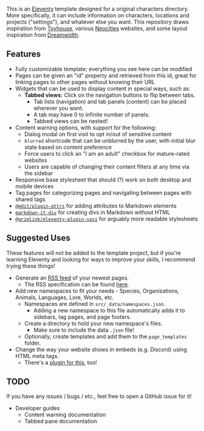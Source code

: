 This is an [Eleventy](https://www.11ty.dev/) template designed for a original characters directory. More specifically, it can include information on characters, locations and projects ("settings"), and whatever else you want. This repository draws inspiration from [Toyhouse](https://toyhou.se/), various [Neocities](https://neocities.org/) websites, and some layout inspiration from [Dreamwidth](https://www.dreamwidth.org/).

## Features

- Fully customizable template; everything you see here can be modified
- Pages can be given an "id" property and retrieved from this id, great for linking pages to other pages without knowing their URL
- Widgets that can be used to display content in special ways, such as:
  - **Tabbed views:** Click on the navigation buttons to flip between tabs.
    - Tab lists (navigation) and tab panels (content) can be placed wherever you want.
    - A tab may have 0 to infinite number of panels.
    - Tabbed views can be nested!
- Content warning options, with support for the following:
  - Dialog modal on first visit to opt in/out of sensitive content
  - `blurred` shortcode that can be unblurred by the user, with initial blur state based on content preference
  - Force users to click an "I am an adult" checkbox for mature-rated websites
  - Users are capable of changing their content filters at any time via the sidebar
- Responsive base stylesheet that should (?) work on both desktop and mobile devices
- Tag pages for categorizing pages and navigating between pages with shared tags
- [`@mdit/plugin-attrs`](https://mdit-plugins.github.io/attrs.html) for adding attributes to Markdown elements
- [`markdown-it-div`](https://www.npmjs.com/package/markdown-it-div) for creating divs in Markdown without HTML
- [`@grimlink/eleventy-plugin-sass`](https://www.npmjs.com/package/@grimlink/eleventy-plugin-sass) for arguably more readable stylesheets

## Suggested Uses

These features will not be added to the template project, but if you're learning Eleventy and looking for ways to improve your skills, I recommend trying these things!

- Generate an [RSS feed](https://www.11ty.dev/docs/plugins/rss/) of your newest pages.
  - The RSS specification can be found [here](https://www.rssboard.org/rss-specification).
- Add new namespaces to fit your needs - Species, Organizations, Animals, Languages, Lore, Worlds, etc.
  - Namespaces are defined in `src/_data/namespaces.json`.
    - Adding a new namespace to this file automatically adds it to sidebars, tag pages, and page footers.
  - Create a directory to hold your new namespace's files.
    - Make sure to include the data `.json` file!
  - Optionally, create templates and add them to the `page_templates` folder.
- Change the way your website shows in embeds (e.g. Discord) using HTML meta tags.
  - There's a [plugin for this](https://www.npmjs.com/package/eleventy-plugin-metagen), too!

## TODO

If you have any issues / bugs / etc., feel free to open a GitHub issue for it!

- Developer guides
  - Content warning documentation
  - Tabbed pane documentation